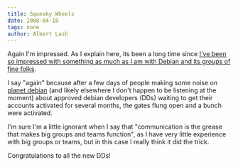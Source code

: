 ```yaml
---
title: Squeaky Wheels
date: 2008-04-18
tags: none
author: Albert Lash
---
```

Again I'm impressed. As I explain here, its been a long time since <a href="http://www.docunext.com/#How_I_feel_about_Debian">I've been so impressed with something as much as I am with Debian and its groups of fine folks</a>.

I say "again" because after a few days of people making some noise on <a href="http://planet.debian.org/">planet debian</a> (and likely elsewhere I don't happen to be listening at the moment) about approved debian developers (DDs) waiting to get their accounts activated for several months, the gates flung open and a bunch were activated.

I'm sure I'm a little ignorant when I say that "communication is the grease that makes big groups and teams function", as I have very little experience with big groups or teams, but in this case I really think it did the trick.

Congratulations to all the new DDs!


